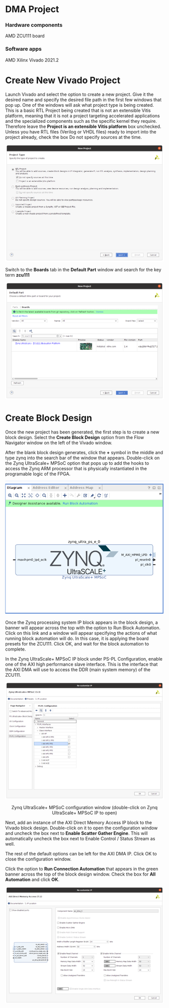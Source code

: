 
# DMA Project

### Hardware components
AMD ZCU111 board

### Software apps
AMD Xilinx Vivado 2021.2

# Create New Vivado Project

Launch Vivado and select the option to create a new project. Give it the desired name and specify the desired file path in the first few windows that pop up. One of the windows will ask what project type is being created. This is a basic RTL Project being created that is not an extensible Vitis platform, meaning that it is not a project targeting accelerated applications and the specialized components such as the specific kernel they require. Therefore leave the **Project is an extensible Vitis platform** box unchecked. Unless you have RTL files (Verilog or VHDL files) ready to import into the project already, check the box Do not specify sources at the time.

![](images/dma_example/image1.png)

Switch to the **Boards** tab in the **Default Part** window and search for the key term **zcu111**

![](images/dma_example/image2.png)

# Create Block Design

Once the new project has been generated, the first step is to create a new block design. Select the **Create Block Design** option from the Flow Navigator window on the left of the Vivado window.

After the blank block design generates, click the **+** symbol in the middle and type zynq into the search bar of the window that appears. Double-click on the Zynq UltraScale+ MPSoC option that pops up to add the hooks to access the Zynq ARM processor that is physically instantiated in the programable logic of the FPGA.

![](images/dma_example/image3.png)

Once the Zynq processing system IP block appears in the block design, a banner will appear across the top with the option to Run Block Automation. Click on this link and a window will appear specifying the actions of what running block automation will do. In this case, it is applying the board presets for the ZCU111. Click OK, and wait for the block automation to complete.

In the Zynq UltraScale+ MPSoC IP block under PS-PL Configuration, enable one of the AXI high performance slave interface. This is the interface that the AXI DMA will use to access the DDR (main system memory) of the ZCU111.

![](images/dma_example/image4.png)

<p style="text-align: center;">Zynq UltraScale+ MPSoC configuration window (double-click on Zynq UltraScale+ MPSoC IP to open)</p>

Next, add an instance of the AXI Direct Memory Access IP block to the Vivado block design. Double-click on it to open the configuration window and uncheck the box next to **Enable Scatter Gather Engine**. This will automatically uncheck the box next to Enable Control / Status Stream as well. 

The rest of the default options can be left for the AXI DMA IP. Click OK to close the configuration window.

Click the option to **Run Connection Automation** that appears in the green banner across the top of the block design window. Check the box for **All Automation** and click **OK**.

![](images/dma_example/image5.png)






